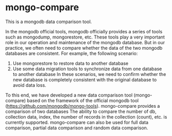 # mongo-compare
This is a mongodb data comparison tool.

In the mongodb official tools, mongodb officially provides a series of tools such as mongodump, mongorestore, etc. These tools play a very important role in our operation and maintenance of the mongodb database. But in our practice, we often need to compare whether the data of the two mongodb databases are consistent.
For example, the following scenario:
1. Use mongorestore to restore data to another database
2. Use some data migration tools to synchronize data from one database to another database
In these scenarios, we need to confirm whether the new database is completely consistent with the original database to avoid data loss.

To this end, we have developed a new data comparison tool (mongo-compare) based on the framework of the official mongodb tool (https://github.com/mongodb/mongo-tools).
mongo-compare provides a comparison of two databases
The ability to compare the number of db, collection data, index, the number of records in the collection (count), etc. is currently supported. mongo-compare can also be used for full data comparison, partial data comparison and random data comparison.
